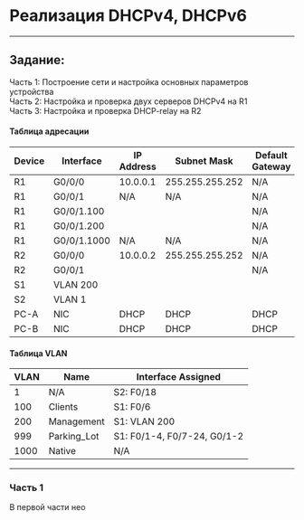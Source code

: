 
# Реализация DHCPv4, DHCPv6
__________
## Задание:
Часть 1: Построение сети и настройка основных параметров устройства  
Часть 2: Настройка и проверка двух серверов DHCPv4 на R1  
Часть 3: Настройка и проверка DHCP-relay на R2  

#### Таблица адресации
Device |  Interface | IP Address  | Subnet Mask | Default Gateway
-------|------------|-------------|-------------|----------------
R1  | G0/0/0  | 10.0.0.1  | 255.255.255.252 |   N/A
R1  | G0/0/1  | N/A | N/A | N/A
R1  | G0/0/1.100  |   |   | N/A
R1  | G0/0/1.200  |   |   | N/A
R1  | G0/0/1.1000 | N/A | N/A | N/A
R2  | G0/0/0  | 10.0.0.2  | 255.255.255.252 | N/A
R2  | G0/0/1  |   |   | N/A
S1  | VLAN 200  |   |   |  
S2  | VLAN 1  |   |   |  
PC-A  | NIC | DHCP  | DHCP  | DHCP
PC-B  | NIC | DHCP  | DHCP  | DHCP
#### Таблица VLAN  
VLAN  | Name  | Interface Assigned
------|-------|-------------------
1 | N/A | S2: F0/18
100 | Clients | S1: F0/6
200 | Management  | S1: VLAN 200 
999 | Parking_Lot | S1: F0/1-4, F0/7-24, G0/1-2
1000  | Native |  N/A
_____
### Часть 1
В первой части нео
